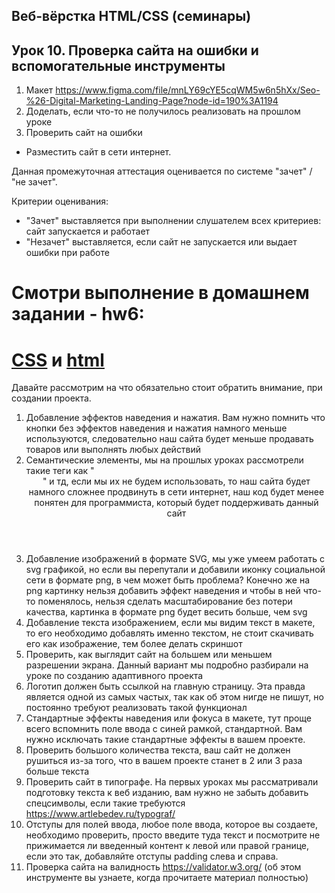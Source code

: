 ## Веб-вёрстка HTML/CSS (семинары)
## Урок 10. Проверка сайта на ошибки и вспомогательные инструменты
1. Макет https://www.figma.com/file/mnLY69cYE5cqWM5w6n5hXx/Seo-%26-Digital-Marketing-Landing-Page?node-id=190%3A1194
2. Доделать, если что-то не получилось реализовать на прошлом уроке
3. Проверить сайт на ошибки

* Разместить сайт в сети интернет.

Данная промежуточная аттестация оценивается по системе "зачет" / "не зачет".

Критерии оценивания:
- "Зачет" выставляется при выполнении слушателем всех критериев: сайт запускается и работает
- "Незачет" выставляется, если сайт не запускается или выдает ошибки при работе

# Cмотри выполнение в домашнем задании - hw6:

# [CSS](/Homeworks/hw6/style.css) и [html](/Homeworks/hw6/index.html)

Давайте рассмотрим на что обязательно стоит обратить внимание, при создании
проекта.
1. Добавление эффектов наведения и нажатия. Вам нужно помнить что кнопки без
эффектов наведения и нажатия намного меньше используются, следовательно
наш сайта будет меньше продавать товаров или выполнять любых действий
2. Семантические элементы, мы на прошлых уроках рассмотрели такие теги как
"<header> <footer> <nav>" и тд, если мы их не будем использовать, то наш сайта
будет намного сложнее продвинуть в сети интернет, наш код будет менее
понятен для программиста, который будет поддерживать данный сайт
3. Добавление изображений в формате SVG, мы уже умеем работать с svg
графикой, но если вы перепутали и добавили иконку социальной сети в
формате png, в чем может быть проблема? Конечно же на png картинку нельзя
добавить эффект наведения и чтобы в ней что-то поменялось, нельзя сделать
масштабирование без потери качества, картинка в формате png будет весить
больше, чем svg
4. Добавление текста изображением, если мы видим текст в макете, то его
необходимо добавлять именно текстом, не стоит скачивать его как
изображение, тем более делать скриншот
5. Проверить, как выглядит сайт на большем или меньшем разрешении экрана.
Данный вариант мы подробно разбирали на уроке по созданию адаптивного
проекта
6. Логотип должен быть ссылкой на главную страницу. Эта правда является одной
из самых частых, так как об этом нигде не пишут, но постоянно требуют
реализовать такой функционал
7. Стандартные эффекты наведения или фокуса в макете, тут проще всего
вспомнить поле ввода с синей рамкой, стандартной. Вам нужно исключать такие
стандартные эффекты в вашем проекте.
8. Проверить большого количества текста, ваш сайт не должен рушиться из-за
того, что в вашем проекте станет в 2 или 3 раза больше текста
9. Проверить сайт в типографе. На первых уроках мы рассматривали подготовку
текста к веб изданию, вам нужно не забыть добавить спецсимволы, если такие
требуются https://www.artlebedev.ru/typograf/
10. Отступы для полей ввода, любое поле ввода, которое вы создаете, необходимо
проверить, просто введите туда текст и посмотрите не прижимается ли
введенный контент к левой или правой границе, если это так, добавляйте
отступы padding слева и справа.
11. Проверка сайта на валидность https://validator.w3.org/ (об этом инструменте вы
узнаете, когда прочитаете материал полностью)
